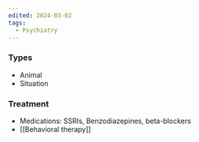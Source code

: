 ```yaml
---
edited: 2024-03-02
tags:
  - Psychiatry
---
```


### Types
- Animal
- Situation

### Treatment
- Medications: SSRIs, Benzodiazepines, beta-blockers
- [[Behavioral therapy]] 